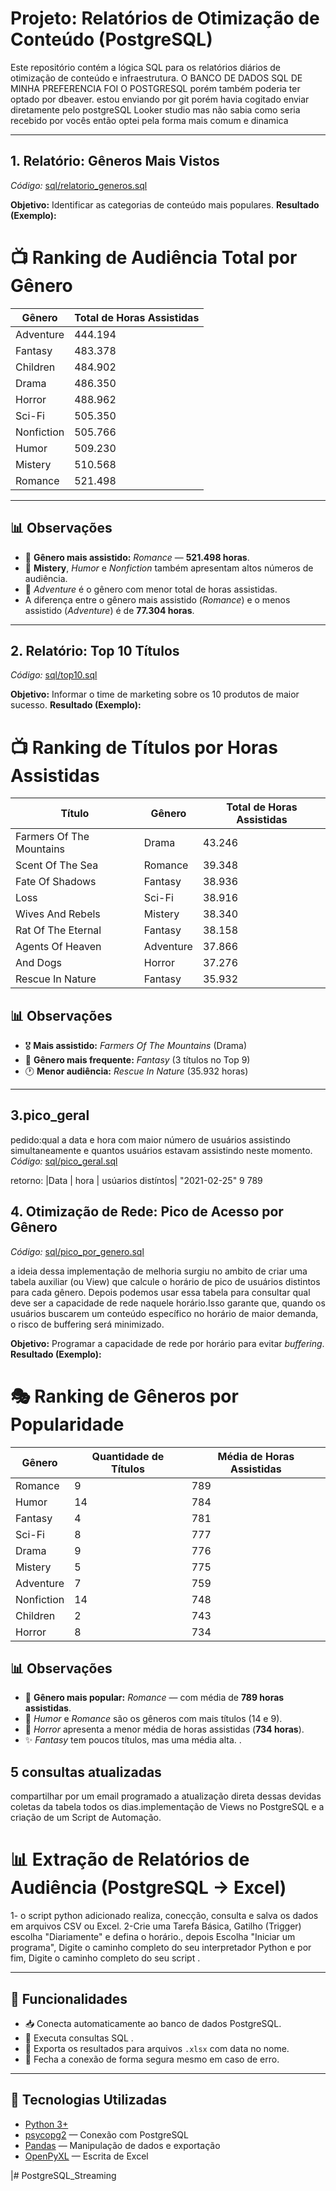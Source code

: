 # Projeto: Relatórios de Otimização de Conteúdo (PostgreSQL)

Este repositório contém a lógica SQL para os relatórios diários de otimização de conteúdo e infraestrutura.
O BANCO DE DADOS SQL DE MINHA PREFERENCIA FOI O POSTGRESQL porém também poderia ter optado por dbeaver.
estou enviando por git porém havia cogitado enviar diretamente pelo postgreSQL Looker studio mas não sabia como seria recebido por vocês então optei pela forma mais comum e dinamica

---

## 1. Relatório: Gêneros Mais Vistos
*Código:* [sql/relatorio_generos.sql](sql/relatorio_generos.sql)

**Objetivo:** Identificar as categorias de conteúdo mais populares.
**Resultado (Exemplo):**

# 📺 Ranking de Audiência Total por Gênero

| Gênero       | Total de Horas Assistidas |
|--------------|----------------------------|
| Adventure    | 444.194                    |
| Fantasy      | 483.378                    |
| Children     | 484.902                    |
| Drama        | 486.350                    |
| Horror       | 488.962                    |
| Sci-Fi       | 505.350                    |
| Nonfiction   | 505.766                    |
| Humor        | 509.230                    |
| Mistery      | 510.568                    |
| Romance      | 521.498                    |

---

## 📊 Observações

- 🥇 **Gênero mais assistido:** *Romance* — **521.498 horas**.  
- 🧠 **Mistery**, *Humor* e *Nonfiction* também apresentam altos números de audiência.  
- 🧒 *Adventure* é o gênero com menor total de horas assistidas.  
- A diferença entre o gênero mais assistido (*Romance*) e o menos assistido (*Adventure*) é de **77.304 horas**.





---

## 2. Relatório: Top 10 Títulos
*Código:* [sql/top10.sql](sql/top10.sql)

**Objetivo:** Informar o time de marketing sobre os 10 produtos de maior sucesso.
**Resultado (Exemplo):**

# 📺 Ranking de Títulos por Horas Assistidas

| Título                   | Gênero       | Total de Horas Assistidas |
|--------------------------|-------------|----------------------------|
| Farmers Of The Mountains | Drama       | 43.246                     |
| Scent Of The Sea         | Romance     | 39.348                     |
| Fate Of Shadows          | Fantasy     | 38.936                     |
| Loss                     | Sci-Fi      | 38.916                     |
| Wives And Rebels         | Mistery     | 38.340                     |
| Rat Of The Eternal       | Fantasy     | 38.158                     |
| Agents Of Heaven         | Adventure   | 37.866                     |
| And Dogs                 | Horror      | 37.276                     |
| Rescue In Nature         | Fantasy     | 35.932                     |

## 📊 Observações
- 🎖 **Mais assistido:** *Farmers Of The Mountains* (Drama)  
- 🧙 **Gênero mais frequente:** *Fantasy* (3 títulos no Top 9)  
- 🕐 **Menor audiência:** *Rescue In Nature* (35.932 horas)  


---
## 3.pico_geral
pedido:qual a data e hora com maior número de usuários assistindo simultaneamente
e quantos usuários estavam assistindo neste momento.
*Código:* [sql/pico_geral.sql](sql/pico_geral.sql)

retorno:
|Data        | hora   | usúarios distíntos|
"2021-02-25"	  9	          789


## 4. Otimização de Rede: Pico de Acesso por Gênero
*Código:* [sql/pico_por_genero.sql](sql/pico_por_genero.sql)

a ideia dessa implementação de melhoria surgiu no ambito de criar uma tabela auxiliar (ou View) que calcule o horário de pico de usuários distintos para cada gênero. Depois podemos usar essa tabela para consultar qual deve ser a capacidade de rede naquele horário.Isso garante que, quando os usuários buscarem um conteúdo específico no horário de maior demanda, o risco de buffering será minimizado.

**Objetivo:** Programar a capacidade de rede por horário para evitar *buffering*.
**Resultado (Exemplo):**

# 🎭 Ranking de Gêneros por Popularidade

| Gênero       | Quantidade de Títulos | Média de Horas Assistidas |
|--------------|------------------------|----------------------------|
| Romance      | 9                      | 789                        |
| Humor        | 14                     | 784                        |
| Fantasy      | 4                      | 781                        |
| Sci-Fi       | 8                      | 777                        |
| Drama        | 9                      | 776                        |
| Mistery      | 5                      | 775                        |
| Adventure    | 7                      | 759                        |
| Nonfiction   | 14                     | 748                        |
| Children     | 2                      | 743                        |
| Horror       | 8                      | 734                        |

## 📊 Observações
- 🥇 **Gênero mais popular:** *Romance* — com média de **789 horas assistidas**.  
- 🧠 *Humor* e *Romance* são os gêneros com mais títulos (14 e 9).  
- 👻 *Horror* apresenta a menor média de horas assistidas (**734 horas**).  
- ✨ *Fantasy* tem poucos títulos, mas uma média alta.
.

## 5 consultas atualizadas 
compartilhar por um email programado a atualização direta dessas devidas coletas da tabela todos os dias.implementação de Views no PostgreSQL e a criação de um Script de Automação.

# 📊 Extração de Relatórios de Audiência (PostgreSQL → Excel)

1- o script python adicionado realiza, conecção, consulta e salva os dados em arquivos CSV ou Excel.
2-Crie uma Tarefa Básica, Gatilho (Trigger) escolha  "Diariamente" e defina o horário., depois Escolha "Iniciar um programa", Digite o caminho completo do seu interpretador Python  e por fim, Digite o caminho completo do seu script .


---

## 🚀 Funcionalidades

- 📥 Conecta automaticamente ao banco de dados PostgreSQL.  
- 📝 Executa consultas SQL .
- 💾 Exporta os resultados para arquivos `.xlsx` com data no nome.  
- 🔐 Fecha a conexão de forma segura mesmo em caso de erro.

---

## 🧰 Tecnologias Utilizadas

- [Python 3+](https://www.python.org/)
- [psycopg2](https://www.psycopg.org/docs/) — Conexão com PostgreSQL
- [Pandas](https://pandas.pydata.org/) — Manipulação de dados e exportação
- [OpenPyXL](https://openpyxl.readthedocs.io/en/stable/) — Escrita de Excel



|# PostgreSQL_Streaming
